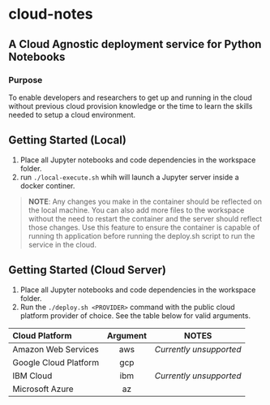 # cloud-notes
## A Cloud Agnostic deployment service for Python Notebooks

### Purpose
To enable developers and researchers to get up and running in the cloud without previous cloud provision knowledge or the time to learn the skills needed to setup a cloud environment.

## Getting Started (Local)
1. Place all Jupyter notebooks and code dependencies in the workspace folder.
2. run `./local-execute.sh` whih will launch a Jupyter server inside a docker continer.


> **__NOTE__**: Any changes you make in the container should be reflected on the local machine.
> You can also add more files to the workspace without the need to restart the container
> and the server should reflect those changes. Use this feature to ensure the container is
> capable of running th application before running the deploy.sh script to run the service
> in the cloud.

## Getting Started (Cloud Server)
1. Place all Jupyter notebooks and code dependencies in the workspace folder.
2. Run the `./deploy.sh <PROVIDER>`  command with the public cloud platform provider of choice. See the table below for valid arguments.

|     Cloud Platform    | Argument |          NOTES          |
|:----------------------|:--------:|-------------------------|
| Amazon Web Services   | aws      | *Currently unsupported* |
| Google Cloud Platform | gcp      |                         |
| IBM Cloud             | ibm      | *Currently unsupported* |
| Microsoft Azure       | az       |                         |
